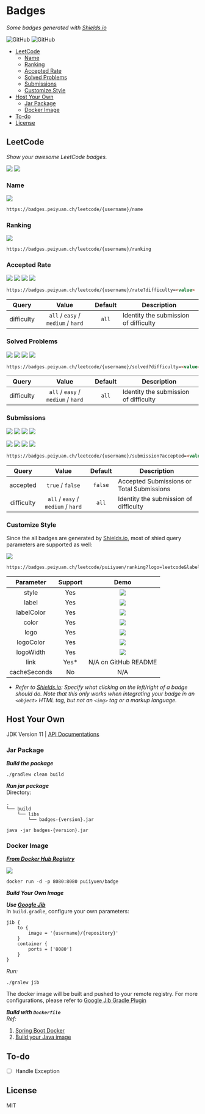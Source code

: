 # Badges <!-- omit in toc -->

*Some badges generated with [Shields.io](https://shields.io)*

![GitHub](https://img.shields.io/github/license/puiiyuen/badges)
![GitHub](https://img.shields.io/github/actions/workflow/status/puiiyuen/badges/cd.yaml?logo=github)

- [LeetCode](#leetcode)
  - [Name](#name)
  - [Ranking](#ranking)
  - [Accepted Rate](#accepted-rate)
  - [Solved Problems](#solved-problems)
  - [Submissions](#submissions)
  - [Customize Style](#customize-style)
- [Host Your Own](#host-your-own)
  - [Jar Package](#jar-package)
  - [Docker Image](#docker-image)
- [To-do](#to-do)
- [License](#license)

## LeetCode
*Show your awesome LeetCode badges.*

[![](https://badges.peiyuan.ch/leetcode/puiiyuen/ranking?label=puiiyuen&logo=leetcode)](https://leetcode.com/puiiyuen)
[![](https://badges.peiyuan.ch/leetcode/puiiyuen/solved)](https://leetcode.com/puiiyuen)

### Name

![](https://badges.peiyuan.ch/leetcode/puiiyuen/name)

```markdown
https://badges.peiyuan.ch/leetcode/{username}/name
```

### Ranking

![](https://badges.peiyuan.ch/leetcode/puiiyuen/ranking)

```markdown
https://badges.peiyuan.ch/leetcode/{username}/ranking
```

### Accepted Rate

![](https://badges.peiyuan.ch/leetcode/puiiyuen/rate)
![](https://badges.peiyuan.ch/leetcode/puiiyuen/rate?difficulty=easy)
![](https://badges.peiyuan.ch/leetcode/puiiyuen/rate?difficulty=medium)
![](https://badges.peiyuan.ch/leetcode/puiiyuen/rate?difficulty=hard)

```markdown
https://badges.peiyuan.ch/leetcode/{username}/rate?difficulty=<value>
```

| Query | Value | Default | Description |
|:---:|:---:|:---:| --- |
| difficulty | `all` / `easy` / `medium` / `hard` | `all` | Identity the submission of difficulty

### Solved Problems

![](https://badges.peiyuan.ch/leetcode/puiiyuen/solved)
![](https://badges.peiyuan.ch/leetcode/puiiyuen/solved?difficulty=easy)
![](https://badges.peiyuan.ch/leetcode/puiiyuen/solved?difficulty=medium)
![](https://badges.peiyuan.ch/leetcode/puiiyuen/solved?difficulty=hard)

```markdown
https://badges.peiyuan.ch/leetcode/{username}/solved?difficulty=<value>
```

| Query | Value | Default | Description |
|:---:|:---:|:---:| --- |
| difficulty | `all` / `easy` / `medium` / `hard` | `all` | Identity the submission of difficulty

### Submissions

![](https://badges.peiyuan.ch/leetcode/puiiyuen/submission?accepted=true)
![](https://badges.peiyuan.ch/leetcode/puiiyuen/submission?accepted=true&difficulty=easy)
![](https://badges.peiyuan.ch/leetcode/puiiyuen/submission?accepted=true&difficulty=medium)
![](https://badges.peiyuan.ch/leetcode/puiiyuen/submission?accepted=true&difficulty=hard)

![](https://badges.peiyuan.ch/leetcode/puiiyuen/submission)
![](https://badges.peiyuan.ch/leetcode/puiiyuen/submission?difficulty=easy)
![](https://badges.peiyuan.ch/leetcode/puiiyuen/submission?difficulty=medium)
![](https://badges.peiyuan.ch/leetcode/puiiyuen/submission?difficulty=hard)

```markdown
https://badges.peiyuan.ch/leetcode/{username}/submission?accepted=<value>&difficulty=<value>
```

| Query | Value | Default | Description |
|:---:|:---:|:---:| --- |
| accepted | `true` / `false` | `false` | Accepted Submissions or Total Submissions |
| difficulty | `all` / `easy` / `medium` / `hard` | `all` | Identity the submission of difficulty

### Customize Style

Since the all badges are generated by [Shields.io](https://shields.io), most of shied query parameters are supported as
well:

![](https://badges.peiyuan.ch/leetcode/puiiyuen/ranking?logo=leetcode&label=puiiyuen&style=for-the-badge&color=green)

```markdown
https://badges.peiyuan.ch/leetcode/puiiyuen/ranking?logo=leetcode&label=puiiyuen&style=for-the-badge&color=green
```

| Parameter | Support | Demo |
|:---:|:---:|:---:|
| style | Yes | ![](https://badges.peiyuan.ch/leetcode/puiiyuen/name?style=for-the-badge) |
| label | Yes | ![](https://badges.peiyuan.ch/leetcode/puiiyuen/ranking?label=puiiyuen) |
| labelColor | Yes | ![](https://badges.peiyuan.ch/leetcode/puiiyuen/name?labelColor=black) |
| color | Yes | ![](https://badges.peiyuan.ch/leetcode/puiiyuen/name?color=blue) |
| logo | Yes | ![](https://badges.peiyuan.ch/leetcode/puiiyuen/ranking?logo=leetcode) |
| logoColor | Yes | ![](https://badges.peiyuan.ch/leetcode/puiiyuen/ranking?logo=leetcode&logoColor=white) |
| logoWidth | Yes | ![](https://badges.peiyuan.ch/leetcode/puiiyuen/ranking?logo=leetcode&logoWidth=40) |
| link | Yes* | N/A on GitHub README |
| cacheSeconds | No | N/A |

* *Refer to [Shields.io](https://shields.io): Specify what clicking on the left/right of a badge should do. Note that
  this only works when integrating your badge in an `<object>` HTML tag, but not an `<img>` tag or a markup language.*

## Host Your Own

JDK Version 11  |  [API Documentations](https://puiiyuen.github.io/badges)

### Jar Package

***Build the package***

```shell
./gradlew clean build
```

***Run jar package***  
Directory:

```text
.
└── build
    └── libs
        └── badges-{version}.jar
```

```shell
java -jar badges-{version}.jar
```

### Docker Image

***[From Docker Hub Registry](https://hub.docker.com)***

![](https://img.shields.io/docker/image-size/puiiyuen/badge)

```shell
docker run -d -p 8080:8080 puiiyuen/badge
```

***Build Your Own Image***

***Use [Google Jib](https://github.com/GoogleContainerTools/jib)***  
In `build.gradle`, configure your own parameters:

```text
jib {
    to {
        image = '{username}/{repository}'
    }
    container {
        ports = ['8080']
    }
}
```

*Run:*

```shell
./gralew jib
```

The docker image will be built and pushed to your remote registry. For more configurations, please refer
to [Google Jib Gradle Plugin](https://github.com/GoogleContainerTools/jib/blob/master/jib-gradle-plugin)

***Build with `Dockerfile`***  
*Ref:*

1. [Spring Boot Docker](https://spring.io/guides/topicals/spring-boot-docker/)
2. [Build your Java image](https://docs.docker.com/language/java/build-images/)

## To-do

- [ ] Handle Exception

## License

MIT
